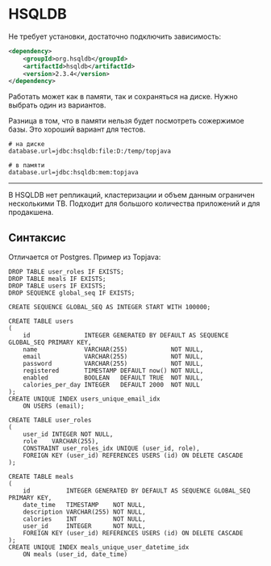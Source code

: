 # HSQLDB
Не требует установки, достаточно подключить зависимость:
```xml
<dependency>
    <groupId>org.hsqldb</groupId>
    <artifactId>hsqldb</artifactId>
    <version>2.3.4</version>
</dependency>
```

Работать может как в памяти, так и сохраняться на диске.
Нужно выбрать один из вариантов.

Разница в том, что в памяти нельзя будет посмотреть сожержимое базы.
Это хороший вариант для тестов.

```properties
# на диске
database.url=jdbc:hsqldb:file:D:/temp/topjava
```

```properties
# в памяти
database.url=jdbc:hsqldb:mem:topjava
```

***

В HSQLDB нет репликаций, кластеризации и объем данным ограничен несколькими TB.
Подходит для большого количества приложений и для продакшена.

## Синтаксис
Отличается от Postgres. Пример из Topjava:
```hsqldb
DROP TABLE user_roles IF EXISTS;
DROP TABLE meals IF EXISTS;
DROP TABLE users IF EXISTS;
DROP SEQUENCE global_seq IF EXISTS;

CREATE SEQUENCE GLOBAL_SEQ AS INTEGER START WITH 100000;

CREATE TABLE users
(
    id               INTEGER GENERATED BY DEFAULT AS SEQUENCE GLOBAL_SEQ PRIMARY KEY,
    name             VARCHAR(255)            NOT NULL,
    email            VARCHAR(255)            NOT NULL,
    password         VARCHAR(255)            NOT NULL,
    registered       TIMESTAMP DEFAULT now() NOT NULL,
    enabled          BOOLEAN   DEFAULT TRUE  NOT NULL,
    calories_per_day INTEGER   DEFAULT 2000  NOT NULL
);
CREATE UNIQUE INDEX users_unique_email_idx
    ON USERS (email);

CREATE TABLE user_roles
(
    user_id INTEGER NOT NULL,
    role    VARCHAR(255),
    CONSTRAINT user_roles_idx UNIQUE (user_id, role),
    FOREIGN KEY (user_id) REFERENCES USERS (id) ON DELETE CASCADE
);

CREATE TABLE meals
(
    id          INTEGER GENERATED BY DEFAULT AS SEQUENCE GLOBAL_SEQ PRIMARY KEY,
    date_time   TIMESTAMP    NOT NULL,
    description VARCHAR(255) NOT NULL,
    calories    INT          NOT NULL,
    user_id     INTEGER      NOT NULL,
    FOREIGN KEY (user_id) REFERENCES USERS (id) ON DELETE CASCADE
);
CREATE UNIQUE INDEX meals_unique_user_datetime_idx
    ON meals (user_id, date_time)
```
